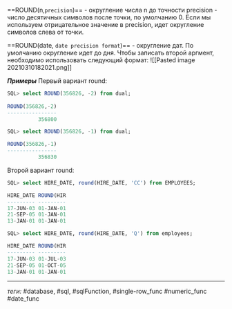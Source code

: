 ==ROUND(n,`precision`)== - округление числа n до точности precision - число десятичных символов после точки, по умолчанию 0.
Если мы используем отрицательное значение в precision, идет округление символов слева от точки.

==ROUND(date, `date precision format`)== - округление дат. По умолчанию округление идет до дня. Чтобы записать второй аргмент, необходимо использовать следующий формат:
![[Pasted image 20210310182021.png]]

***Примеры***
Первый вариант round:
```sql
SQL> select ROUND(356826, -2) from dual;
 
ROUND(356826,-2)
----------------
          356800

SQL> select ROUND(356826, -1) from dual;

ROUND(356826,-1)
----------------
          356830
```

Второй вариант round:
```sql
SQL> select HIRE_DATE, round(HIRE_DATE, 'CC') from EMPLOYEES;

HIRE_DATE ROUND(HIR
--------- ---------
17-JUN-03 01-JAN-01
21-SEP-05 01-JAN-01
13-JAN-01 01-JAN-01

SQL> select HIRE_DATE, round(HIRE_DATE, 'Q') from employees;

HIRE_DATE ROUND(HIR
--------- ---------
17-JUN-03 01-JUL-03
21-SEP-05 01-OCT-05
13-JAN-01 01-JAN-01
```

---
*теги:* #database, #sql, #sqlFunction, #single-row_func  #numeric_func #date_func  
